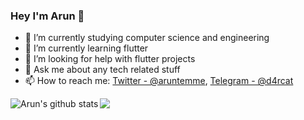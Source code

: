### Hey I'm Arun 👋


- 🔭 I’m currently studying computer science and engineering
- 🌱 I’m currently learning flutter
- 🤔 I’m looking for help with flutter projects
- 💬 Ask me about any tech related stuff
- 📫 How to reach me: [Twitter - @aruntemme](https://twitter.com/aruntemme), [Telegram - @d4rcat](https://t.me/d4rcat)
<a href="https://github.com/aruntemme">
 <img align="left" src="https://github-readme-stats.vercel.app/api?username=aruntemme&show_icons=true&theme=radical&line_height=27" alt="Arun's github stats"/>
</a>
<a href="https://github.com/aruntemme">
  <img align="left" src="https://github-readme-stats.vercel.app/api/top-langs/?username=aruntemme&theme=radical&hide_langs_below=1" />
</a>

